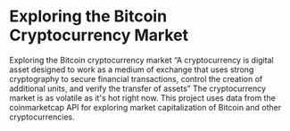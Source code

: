 # Exploring the Bitcoin Cryptocurrency Market
  

  Exploring the Bitcoin cryptocurrency market  “A cryptocurrency is digital asset designed to work as a medium of exchange that uses strong cryptography to secure financial transactions, control the creation of additional units, and verify the transfer of assets”  The cryptocurrency market is as volatile as it's hot right now. This project uses data from the coinmarketcap API for exploring market capitalization of Bitcoin and other cryptocurrencies.
